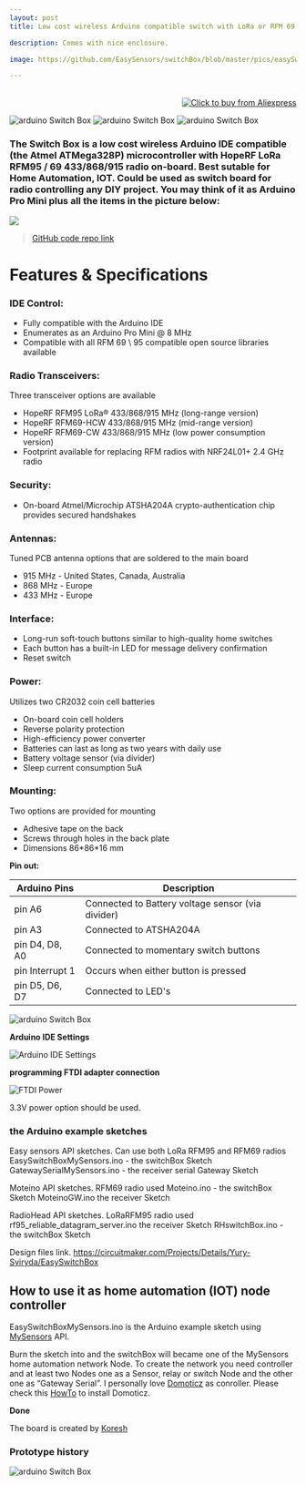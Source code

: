 ```yaml
---
layout: post
title: Low cost wireless Arduino compatible switch with LoRa or RFM 69 radio on board.

description: Comes with nice enclosure. 

image: https://github.com/EasySensors/switchBox/blob/master/pics/easySwitchBox2_cr.jpg?raw=true

---
```


<div align="right">
        <br>
        <a href="https://www.aliexpress.com/item/1005004994658629.html">
                <img src="docs/ali_buy_btn.png"  alt="Click to buy from Aliexpress">
        </a>
        <br>
</div>


![arduino Switch Box](https://github.com/EasySensors/switchBox/blob/master/pics/easySwitchBox3.jpg?raw=true)
![arduino Switch Box](https://github.com/EasySensors/switchBox/blob/master/pics/easySwitchBox4.jpg?raw=true)
![arduino Switch Box](https://github.com/EasySensors/switchBox/blob/master/pics/screwHoles.png?raw=true)

### The Switch Box  is a low cost wireless Arduino IDE compatible (the Atmel ATMega328P) microcontroller with HopeRF LoRa RFM95 / 69 433/868/915 radio on-board. Best sutable for Home Automation, IOT. Could be used as switch board for radio controlling any DIY project. You may think of it as Arduino Pro Mini plus all the items in the picture below:

![](https://github.com/EasySensors/switchBox/blob/master/pics/replace2.jpg?raw=true)



>[GitHub code repo link](https://github.com/EasySensors/switchBox/blob/master/EasySwitchBoxMySensors.ino)


# Features & Specifications
### IDE Control: 
- Fully compatible with the Arduino IDE
- Enumerates as an Arduino Pro Mini @ 8 MHz
- Compatible with all RFM 69 \ 95 compatible open source libraries available
### Radio Transceivers:  
Three transceiver options are available
- HopeRF RFM95 LoRa® 433/868/915 MHz (long-range version)
- HopeRF RFM69-HCW 433/868/915 MHz (mid-range version)
- HopeRF RFM69-CW 433/868/915 MHz (low power consumption version)
- Footprint available for replacing  RFM radios with NRF24L01+ 2.4 GHz radio
### Security: 
- On-board Atmel/Microchip ATSHA204A crypto-authentication chip provides secured handshakes
### Antennas: 
Tuned PCB antenna options that are soldered to the main board
- 915 MHz - United States, Canada, Australia
- 868 MHz - Europe
- 433 MHz - Europe
### Interface: 
- Long-run soft-touch buttons similar to high-quality home switches
- Each button has a built-in LED for message delivery confirmation
- Reset switch
### Power: 
Utilizes two CR2032 coin cell batteries
- On-board coin cell holders
- Reverse polarity protection
- High-efficiency power converter
- Batteries can last as long as two years with daily use
- Battery voltage sensor (via divider)
- Sleep current consumption 5uA
### Mounting: 
Two options are provided for mounting
- Adhesive tape on the back
- Screws through holes in the back plate
- Dimensions 86\*86\*16 mm


 
**Pin out:** 

Arduino Pins |Description
------------|--------------
pin A6 |	Connected to Battery voltage sensor (via divider)
pin A3 |	Connected to  ATSHA204A
pin D4, D8, A0 | Connected to momentary switch buttons
pin Interrupt 1 | Occurs when either button is pressed
pin D5, D6, D7 | Connected to LED's



![arduino Switch Box](https://github.com/EasySensors/switchBox/blob/master/pics/buttonsLEDPinout.png?raw=true)

**Arduino IDE Settings**

![Arduino IDE Settings](https://github.com/EasySensors/ButtonSizeNode/blob/master/pics/IDEsettings.jpg?raw=true)




**programming FTDI adapter connection**

![FTDI Power](https://github.com/EasySensors/SwitchNode/blob/master/pics/FTDIvcc3.jpg?raw=true)


3.3V power option should be used.

### the Arduino example sketches

Easy sensors API sketches. Can use both LoRa RFM95 and RFM69 radios
EasySwitchBoxMySensors.ino  - the switchBox Sketch
GatewaySerialMySensors.ino - the receiver serial Gateway Sketch

Moteino API sketches. RFM69 radio used
Moteino.ino  - the switchBox Sketch
MoteinoGW.ino  the receiver Sketch

RadioHead API sketches. LoRaRFM95 radio used  
rf95_reliable_datagram_server.ino  the receiver Sketch
RHswitchBox.ino  - the switchBox Sketch

Design files link.
https://circuitmaker.com/Projects/Details/Yury-Sviryda/EasySwitchBox


How to use it as home automation (IOT) node controller
------------------------------------------------------

EasySwitchBoxMySensors.ino is the Arduino example sketch using [MySensors](https://www.mysensors.org/) API. 

Burn the sketch into and the switchBox will became  one of the MySensors home automation network Node. 
To create the network you need controller and at least two Nodes one as a Sensor, relay or switch Node and the other one as 
“Gateway Serial”. I personally love [Domoticz](https://domoticz.com/) as conroller. Please check this [HowTo](https://github.com/EasySensors/ButtonSizeNode/blob/master/DomoticzInstallMySensors.md) to install Domoticz.

**Done**

The board is created by  [Koresh](https://www.openhardware.io/user/143/projects/Koresh)



### Prototype history

![arduino Switch Box](https://github.com/EasySensors/switchBox/blob/master/pics/easySwitchBox6.jpg?raw=true)
